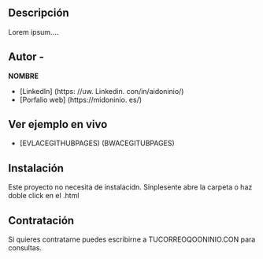 ## Descripción

Lorem ipsum....

## Autor -
**NOMBRE**


* [LinkedIn] (https: //uw. Linkedin. con/in/aidoninio/)
* [Porfalio web] (https://midoninio. es/)

## Ver ejemplo en vivo

- [EVLACEGITHUBPAGES) (BWACEGITUBPAGES)

## Instalación
Este proyecto no necesita de instalacidn. Sinplesente abre la carpeta o haz doble click en el .html

## Contratación
Si quieres contratarne puedes escribirne a TUCORREOQOONINIO.CON para consultas.

